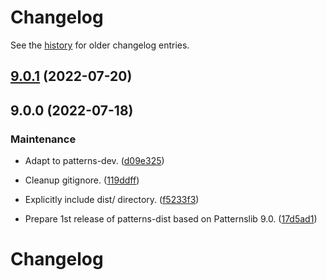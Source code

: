# Changelog

See the [history](./docs/history/index.md) for older changelog entries.



## [9.0.1](https://github.com/patternslib/dist/compare/9.0.0...9.0.1) (2022-07-20)

## 9.0.0 (2022-07-18)


### Maintenance


* Adapt to patterns-dev. ([d09e325](https://github.com/patternslib/dist/commit/d09e3256087da89c52597c9e1d048c9fa4a4360c))

* Cleanup gitignore. ([119ddff](https://github.com/patternslib/dist/commit/119ddff20fb3b380df41ebcf525feca5d1ddfd10))

* Explicitly include dist/ directory. ([f5233f3](https://github.com/patternslib/dist/commit/f5233f3688b30a2b75b38b51749db95155db5379))

* Prepare 1st release of patterns-dist based on Patternslib 9.0. ([17d5ad1](https://github.com/patternslib/dist/commit/17d5ad1a2297a12f71acac1ba784ea3210e5a683))

# Changelog